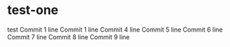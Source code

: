# test-one
test
Commit 1 line
Commit 1 line
Commit 4 line
Commit 5 line
Commit 6 line
Commit 7 line
Commit 8 line
Commit 9 line
